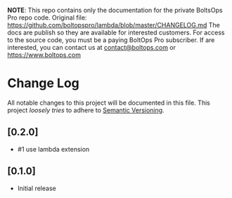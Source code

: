 <!-- note marker start -->
**NOTE**: This repo contains only the documentation for the private BoltsOps Pro repo code.
Original file: https://github.com/boltopspro/lambda/blob/master/CHANGELOG.md
The docs are publish so they are available for interested customers.
For access to the source code, you must be a paying BoltOps Pro subscriber.
If are interested, you can contact us at contact@boltops.com or https://www.boltops.com

<!-- note marker end -->

# Change Log

All notable changes to this project will be documented in this file.
This project *loosely tries* to adhere to [Semantic Versioning](http://semver.org/).

## [0.2.0]
- #1 use lambda extension

## [0.1.0]
- Initial release
